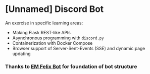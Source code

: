 # [Unnamed] Discord Bot

An exercise in specific learning areas:
 - Making Flask REST-like APIs
 - Asynchronous programming with `discord.py`
 - Containerization with Docker Compose
 - Browser support of Server-Sent-Events (SSE) and dynamic page updating


### Thanks to [EM Felix Bot](https://github.come/engineer-man/felix) for foundation of bot structure
